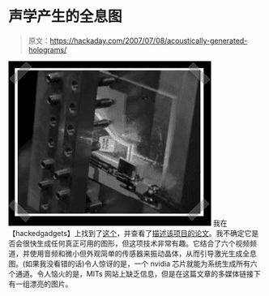 # 声学产生的全息图

> 原文：<https://hackaday.com/2007/07/08/acoustically-generated-holograms/>

![](img/6487a310c8505bd6a7f6c2eedc6b22d8.png)
我在【hackedgadgets】上找到了[这个](http://hackedgadgets.com/2007/07/04/holographic-video/)，并查看了[描述该项目的论文](http://www.media.mit.edu/%7Evmb/papers/6488-19.pdf)。我不确定它是否会很快生成任何真正可用的图形，但这项技术非常有趣。它结合了六个视频频道，并使用音频和微小但外观简单的传感器来振动晶体，从而引导激光生成全息图。(如果我没看错的话)令人惊讶的是，一个 nvidia 芯片就能为系统生成所有六个通道。令人恼火的是，MITs 网站上缺乏信息，但是在这篇文章的多媒体链接下有一组漂亮的图片。